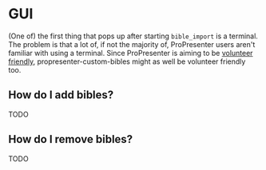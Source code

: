 # GUI

(One of) the first thing that pops up after starting `bible_import` is a terminal. The problem is that a lot of, if not the majority of, ProPresenter users aren't familiar with using a terminal. Since ProPresenter is aiming to be [volunteer friendly](https://renewedvision.com/propresenter/), propresenter-custom-bibles might as well be volunteer friendly too.

## How do I add bibles?

TODO

## How do I remove bibles?

TODO